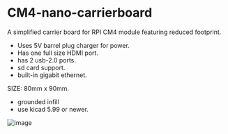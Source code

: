 # CM4-nano-carrierboard
 A simplified carrier board for RPI CM4 module featuring reduced footprint.

- Uses 5V barrel plug charger for power.
- Has one full size HDMI port.
- has 2 usb-2.0 ports.
- sd card support.
- built-in gigabit ethernet.

SIZE: 80mm x 90mm.

- grounded infill
- use kicad 5.99 or newer.

![image](https://user-images.githubusercontent.com/35414314/127996192-e3e0834d-37a7-45b2-8005-95612de9811e.png)
